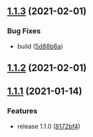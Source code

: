## [1.1.3](https://github.com/alex-lit/vue-component-source/compare/v1.1.2...v1.1.3) (2021-02-01)

### Bug Fixes

- build
  ([5d88b6a](https://github.com/alex-lit/vue-component-source/commit/5d88b6a367f55ef3186c25f7c9c8b71219de5f4f))

## [1.1.2](https://github.com/alex-lit/vue-component-source/compare/v1.1.1...v1.1.2) (2021-02-01)

## [1.1.1](https://github.com/alex-lit/vue-component-source/compare/v1.0.1...v1.1.1) (2021-01-14)

### Features

- release 1.1.0
  ([8172bf4](https://github.com/alex-lit/vue-component-source/commit/8172bf4efd8fbdb70d07b47d915b82970f49ff35))
